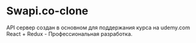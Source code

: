 # Swapi.co-clone
API сервер создан в основном для поддержания курса на udemy.com React + Redux - Профессиональная разработка.
